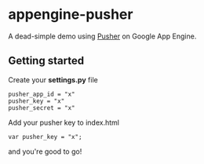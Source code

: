 # appengine-pusher
A dead-simple demo using <a href="http://pusher.com" target="_blank">Pusher</a> on Google App Engine.


## Getting started
Create your <b>settings.py</b> file
```
pusher_app_id = "x"
pusher_key = "x"
pusher_secret = "x"
```

Add your pusher key to index.html
```
var pusher_key = "x";
```

and you're good to go!
